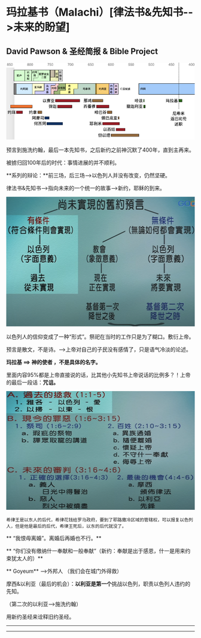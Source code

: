 # 玛拉基书（Malachi）\[律法书&先知书-->未来的盼望]

## David Pawson & 圣经简报 & Bible Project

![](<../.gitbook/assets/image (189).png>)

预言到施洗约翰，最后一本先知书，之后新约之前神沉默了400年，直到主再来。

被掳归回100年后的时代：事情进展的并不顺利。

 **系列的辩论：**前三场，后三场-->以色列人并没有改变，仍然坚硬。

  律法书&先知书-->指向未来的一个统一的故事-->新约，耶稣的到来。

![ 对于神的预言的看法](<../.gitbook/assets/image (248).png>)

  以色列人的信仰变成了一种“形式”。祭祀在当时的工作只是为了糊口。敷衍上帝。

  预言是散文，不是诗。-->上帝对自己的子民没有感情了，只是语气冷淡的论述。

 **玛拉基 ==> 神的使者 ，不是具体的名字。**

里面内容95%都是上帝直接说的话，比其他小先知书上帝说话的比例多？！上帝的最后一段话：**咒诅。**

![](<../.gitbook/assets/image (249).png>)

`希律王是以东人的后代，希律花钱给罗马政府，要到了耶路撒冷区域的管辖权，可以报复以色列人，但是他是最后的后代，希律王死后，以东的后代就没了。`

** “我恨毋离婚”。离婚后再婚也不行。**

** “你们没有缴纳什一奉献和一般奉献”（新约：奉献是出于感恩，什一是用来约束犹太人的）**

** Goyeum** -->外邦人 （我们会在城门外得救）

摩西&以利亚（最后的机会）：**以利亚是第一个**挑战以色列，职责以色列人违约的先知。

（第二次的以利亚-->施洗约翰）

 用新约圣经来诠释旧约圣经。





****

****












